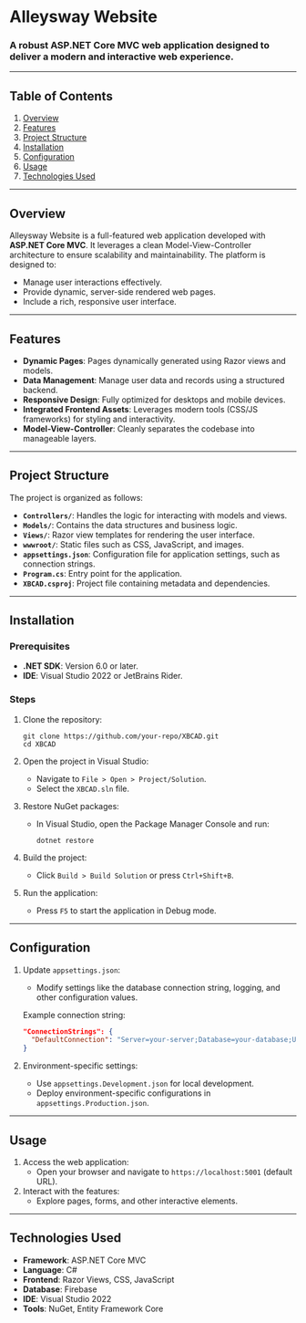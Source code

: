 # **Alleysway Website**

### A robust ASP.NET Core MVC web application designed to deliver a modern and interactive web experience.
 
---

## **Table of Contents**
1. [Overview](#overview)
2. [Features](#features)
3. [Project Structure](#project-structure)
4. [Installation](#installation)
5. [Configuration](#configuration) 
6. [Usage](#usage)
7. [Technologies Used](#technologies-used)

---

## **Overview**
Alleysway Website is a full-featured web application developed with **ASP.NET Core MVC**. It leverages a clean Model-View-Controller architecture to ensure scalability and maintainability. The platform is designed to:
- Manage user interactions effectively.
- Provide dynamic, server-side rendered web pages.
- Include a rich, responsive user interface.

---

## **Features**
- **Dynamic Pages**: Pages dynamically generated using Razor views and models.
- **Data Management**: Manage user data and records using a structured backend.
- **Responsive Design**: Fully optimized for desktops and mobile devices.
- **Integrated Frontend Assets**: Leverages modern tools (CSS/JS frameworks) for styling and interactivity.
- **Model-View-Controller**: Cleanly separates the codebase into manageable layers.

---

## **Project Structure**
The project is organized as follows:
- **`Controllers/`**: Handles the logic for interacting with models and views.
- **`Models/`**: Contains the data structures and business logic.
- **`Views/`**: Razor view templates for rendering the user interface.
- **`wwwroot/`**: Static files such as CSS, JavaScript, and images.
- **`appsettings.json`**: Configuration file for application settings, such as connection strings.
- **`Program.cs`**: Entry point for the application.
- **`XBCAD.csproj`**: Project file containing metadata and dependencies.

---

## **Installation**

### Prerequisites
- **.NET SDK**: Version 6.0 or later.
- **IDE**: Visual Studio 2022 or JetBrains Rider.

### Steps
1. Clone the repository:
   ```
   git clone https://github.com/your-repo/XBCAD.git
   cd XBCAD
   ```

2. Open the project in Visual Studio:
   - Navigate to `File > Open > Project/Solution`.
   - Select the `XBCAD.sln` file.

3. Restore NuGet packages:
   - In Visual Studio, open the Package Manager Console and run:
     ```
     dotnet restore
     ```

4. Build the project:
   - Click `Build > Build Solution` or press `Ctrl+Shift+B`.

5. Run the application:
   - Press `F5` to start the application in Debug mode.

---

## **Configuration**
1. Update `appsettings.json`:
   - Modify settings like the database connection string, logging, and other configuration values.

   Example connection string:
   ```json
   "ConnectionStrings": {
     "DefaultConnection": "Server=your-server;Database=your-database;User Id=your-username;Password=your-password;"
   }
   ```

2. Environment-specific settings:
   - Use `appsettings.Development.json` for local development.
   - Deploy environment-specific configurations in `appsettings.Production.json`.

---

## **Usage**
1. Access the web application:
   - Open your browser and navigate to `https://localhost:5001` (default URL).
2. Interact with the features:
   - Explore pages, forms, and other interactive elements.

---

## **Technologies Used**
- **Framework**: ASP.NET Core MVC
- **Language**: C#
- **Frontend**: Razor Views, CSS, JavaScript
- **Database**: Firebase
- **IDE**: Visual Studio 2022
- **Tools**: NuGet, Entity Framework Core
